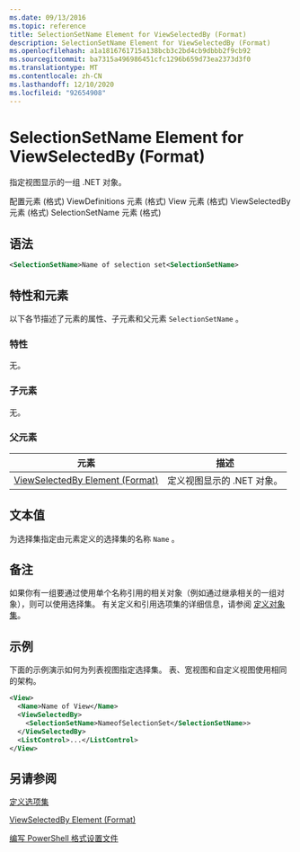 ```yaml
---
ms.date: 09/13/2016
ms.topic: reference
title: SelectionSetName Element for ViewSelectedBy (Format)
description: SelectionSetName Element for ViewSelectedBy (Format)
ms.openlocfilehash: a1a1816761715a138bcb3c2bd4cb9dbbb2f9cb92
ms.sourcegitcommit: ba7315a496986451cfc1296b659d73ea2373d3f0
ms.translationtype: MT
ms.contentlocale: zh-CN
ms.lasthandoff: 12/10/2020
ms.locfileid: "92654908"
---
```

# <a name="selectionsetname-element-for-viewselectedby-format"></a>SelectionSetName Element for ViewSelectedBy (Format)

指定视图显示的一组 .NET 对象。

配置元素 (格式) ViewDefinitions 元素 (格式) View 元素 (格式) ViewSelectedBy 元素 (格式) SelectionSetName 元素 (格式) 

## <a name="syntax"></a>语法

```xml
<SelectionSetName>Name of selection set<SelectionSetName>
```

## <a name="attributes-and-elements"></a>特性和元素

以下各节描述了元素的属性、子元素和父元素 `SelectionSetName` 。

### <a name="attributes"></a>特性

无。

### <a name="child-elements"></a>子元素

无。

### <a name="parent-elements"></a>父元素

|元素|描述|
|-------------|-----------------|
|[ViewSelectedBy Element (Format)](./viewselectedby-element-format.md)|定义视图显示的 .NET 对象。|

## <a name="text-value"></a>文本值

为选择集指定由元素定义的选择集的名称 `Name` 。

## <a name="remarks"></a>备注

如果你有一组要通过使用单个名称引用的相关对象（例如通过继承相关的一组对象），则可以使用选择集。 有关定义和引用选项集的详细信息，请参阅 [定义对象集](./defining-selection-sets.md)。

## <a name="example"></a>示例

下面的示例演示如何为列表视图指定选择集。 表、宽视图和自定义视图使用相同的架构。

```xml
<View>
  <Name>Name of View</Name>
  <ViewSelectedBy>
    <SelectionSetName>NameofSelectionSet</SelectionSetName>>
  </ViewSelectedBy>
  <ListControl>...</ListControl>
</View>
```

## <a name="see-also"></a>另请参阅

[定义选项集](./defining-selection-sets.md)

[ViewSelectedBy Element (Format)](./viewselectedby-element-format.md)

[编写 PowerShell 格式设置文件](./writing-a-powershell-formatting-file.md)
